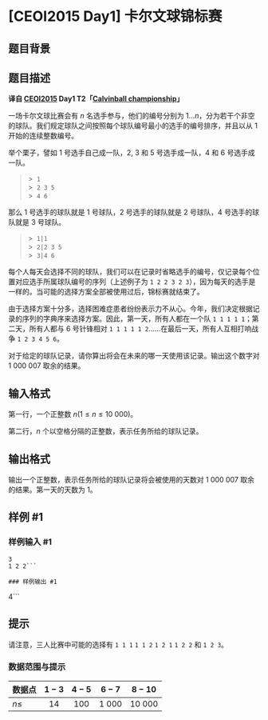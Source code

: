 # [CEOI2015 Day1] 卡尔文球锦标赛

## 题目背景



## 题目描述

**译自 [CEOI2015](https://ceoi2015.fi.muni.cz/tasks.php) Day1 T2「[Calvinball championship](https://ceoi2015.fi.muni.cz/day1/eng/day1task2-eng.pdf)」**

一场卡尔文球比赛会有 $n$ 名选手参与，他们的编号分别为 $1\dots n$，分为若干个非空的球队。我们规定球队之间按照每个球队编号最小的选手的编号排序，并且以从 1 开始的连续整数编号。

举个栗子，譬如 1 号选手自己成一队，2, 3 和 5 号选手成一队，4 和 6 号选手成一队。

>\> $\ \texttt{1}$  
>\> $\ \texttt{2 3 5}$  
>\> $\ \texttt{4 6}$

那么 1 号选手的球队就是 1 号球队，2 号选手的球队就是 2 号球队，4 号选手的球队就是 3 号球队。

>\> $\ \texttt{1|1}$  
>\> $\ \texttt{2|2 3 5}$  
>\> $\ \texttt{3|4 6}$

每个人每天会选择不同的球队，我们可以在记录时省略选手的编号，仅记录每个位置对应选手所属球队编号的序列（上述例子为 `1 2 2 3 2 3`），因为每天的选手是一样的。当可能的选择方案全部被使用过后，锦标赛就结束了。

由于选择方案十分多，选择困难症患者纷纷表示力不从心。今年，我们决定根据记录的序列的字典序来选择方案。因此，第一天，所有人都在一个队 `1 1 1 1 1`；第二天，所有人都与 6 号针锋相对 `1 1 1 1 1 2`……在最后一天，所有人互相打响战争 `1 2 3 4 5 6`。

对于给定的球队记录，请你算出将会在未来的哪一天使用该记录。输出这个数字对 $1\ 000\ 007$ 取余的结果。

## 输入格式

第一行，一个正整数 $n(1 \leq n \leq 10\ 000)$。

第二行，$n$ 个以空格分隔的正整数，表示任务所给的球队记录。

## 输出格式

输出一个正整数，表示任务所给的球队记录将会被使用的天数对 $1\ 000\ 007$ 取余的结果。第一天的天数为 1。

## 样例 #1

### 样例输入 #1
```
3
1 2 2```

### 样例输出 #1

```
4```

## 提示

请注意，三人比赛中可能的选择有 `1 1 1` `1 1 2` `1 2 1` `1 2 2` 和 `1 2 3`。

### 数据范围与提示

|数据点|$1-3$|$4-5$|$6-7$|$8-10$|
|-|:-:|:-:|:-:|:-:|
|$n\le$|$14$|$100$|$1\ 000$|$10\ 000$|
